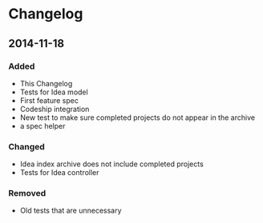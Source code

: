 # Changelog

## 2014-11-18
### Added
- This Changelog
- Tests for Idea model
- First feature spec
- Codeship integration
- New test to make sure completed projects do not appear in the archive
- a spec helper

### Changed
- Idea index archive does not include completed projects
- Tests for Idea controller

### Removed
- Old tests that are unnecessary
